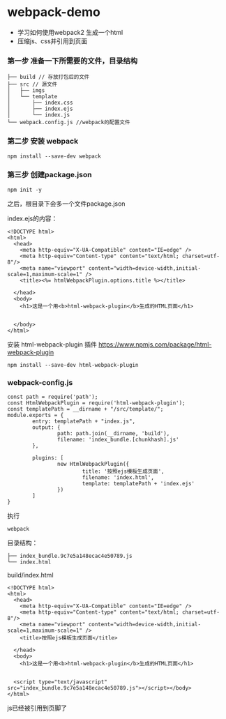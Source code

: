 # webpack-demo
- 学习如何使用webpack2 生成一个html
- 压缩js、css并引用到页面

### 第一步 准备一下所需要的文件，目录结构

```
├── build // 存放打包后的文件
├── src // 源文件
│   ├── imgs
│   └── template
│       ├── index.css
│       ├── index.ejs
│       └── index.js
└── webpack.config.js //webpack的配置文件
```

### 第二步 安装 webpack

```
npm install --save-dev webpack
```

### 第三步 创建package.json

```
npm init -y
```
之后，根目录下会多一个文件package.json

index.ejs的内容：
```
<!DOCTYPE html>
<html>
  <head>
    <meta http-equiv="X-UA-Compatible" content="IE=edge" />
    <meta http-equiv="Content-type" content="text/html; charset=utf-8"/>
    <meta name="viewport" content="width=device-width,initial-scale=1,maximum-scale=1" />
    <title><%= htmlWebpackPlugin.options.title %></title>

  </head>
  <body>
    <h1>这是一个用<b>html-webpack-plugin</b>生成的HTML页面</h1>


  </body>
</html>

```
安装 html-webpack-plugin 插件 https://www.npmjs.com/package/html-webpack-plugin
```
npm install --save-dev html-webpack-plugin
```
### webpack-config.js

```
const path = require('path');
const HtmlWebpackPlugin = require('html-webpack-plugin');
const templatePath = __dirname + "/src/template/";
module.exports = {
        entry: templatePath + "index.js",
        output: {
                path: path.join(__dirname, 'build'),
                filename: 'index_bundle.[chunkhash].js'
        },

        plugins: [
                new HtmlWebpackPlugin({
                        title: '按照ejs模板生成页面',
                        filename: 'index.html',
                        template: templatePath + 'index.ejs'
                })
        ]
}

```
执行  
```
webpack
```
目录结构：
```
├── index_bundle.9c7e5a148ecac4e50789.js
└── index.html

```
build/index.html
```
<!DOCTYPE html>
<html>
  <head>
    <meta http-equiv="X-UA-Compatible" content="IE=edge" />
    <meta http-equiv="Content-type" content="text/html; charset=utf-8"/>
    <meta name="viewport" content="width=device-width,initial-scale=1,maximum-scale=1" />
    <title>按照ejs模板生成页面</title>

  </head>
  <body>
    <h1>这是一个用<b>html-webpack-plugin</b>生成的HTML页面</h1>


  <script type="text/javascript" src="index_bundle.9c7e5a148ecac4e50789.js"></script></body>
</html>

```
js已经被引用到页脚了
